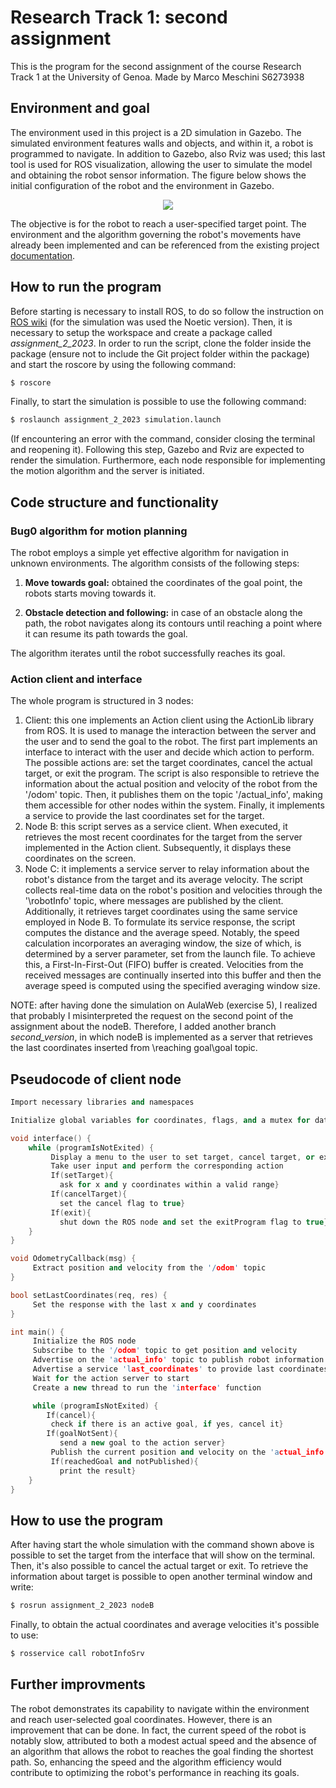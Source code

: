 # Research Track 1: second assignment
This is the program for the second assignment of the course Research Track 1 at the University of Genoa. Made by Marco Meschini S6273938

## Environment and goal

The environment used in this project is a 2D simulation in Gazebo. The simulated environment features walls and objects, and within it, a robot is programmed to navigate. In addition to Gazebo, also Rviz was used; this last tool is used for ROS visualization, allowing the user to simulate the model and obtaining the robot sensor information. The figure below shows the initial configuration of the robot and the environment in Gazebo.

<p align="center">
    <img src="https://github.com/meskoj/ReseachTrack1_Second_Assignment/assets/145445406/aa841836-3a36-428a-8458-780b13298067">
</p>

The objective is for the robot to reach a user-specified target point. The environment and the algorithm governing the robot's movements have already been implemented and can be referenced from the existing project [documentation](https://github.com/CarmineD8/assignment_2_2023).

## How to run the program
Before starting is necessary to install ROS, to do so follow the instruction on [ROS wiki](https://wiki.ros.org/ROS/Installation) (for the simulation was used the Noetic version).
Then, it is necessary to setup the workspace and create a package called _assignment_2_2023_.
In order to run the script, clone the folder inside the package (ensure not to include the Git project folder within the package) and start the roscore by using the following command:
```bash
$ roscore
```
Finally, to start the simulation is possible to use the following command:
```bash
$ roslaunch assignment_2_2023 simulation.launch
```
(If encountering an error with the command, consider closing the terminal and reopening it).
Following this step, Gazebo and Rviz are expected to render the simulation. Furthermore, each node responsible for implementing the motion algorithm and the server is initiated.

## Code structure and functionality

### Bug0 algorithm for motion planning
The robot employs a simple yet effective algorithm for navigation in unknown environments. The algorithm consists of the following steps:

1. **Move towards goal:** obtained the coordinates of the goal point, the robots starts moving towards it.

2. **Obstacle detection and following:** in case of an obstacle along the path, the robot navigates along its contours until reaching a point where it can resume its path towards the goal.

The algorithm iterates until the robot successfully reaches its goal.

### Action client and interface
The whole program is structured in 3 nodes:
<ol>
  <li> Client: this one implements an Action client using the ActionLib library from ROS. It is used to manage the interaction between the server and the user and to send the goal to the robot. The first part implements an interface to interact with the user and decide which action to perform. The possible actions are: set the target coordinates, cancel the actual target, or exit the program. The script is also responsible to retrieve the information about the actual position and velocity of the robot from the '/odom' topic. Then, it publishes them on the topic '/actual_info', making them accessible for other nodes within the system. Finally, it implements a service to provide the last coordinates set for the target.</li>
  <li> Node B: this script serves as a service client. When executed, it retrieves the most recent coordinates for the target from the server implemented in the Action client. Subsequently, it displays these coordinates on the screen. </li>
  <li>Node C: it implements a service server to relay information about the robot's distance from the target and its average velocity. The script collects real-time data on the robot's position and velocities through the '\robotInfo' topic, where messages are published by the client. Additionally, it retrieves target coordinates using the same service employed in Node B. To formulate its service response, the script computes the distance and the average speed. Notably, the speed calculation incorporates an averaging window, the size of which, is determined by a server parameter, set from the launch file. To achieve this, a First-In-First-Out (FIFO) buffer is created. Velocities from the received messages are continually inserted into this buffer and then the average speed is computed using the specified averaging window size.  </li>
</ol>

NOTE: after having done the simulation on AulaWeb (exercise 5), I realized that probably I misinterpreted the request on the second point of the assignment about the nodeB. Therefore, I added another branch _second_version_, in which nodeB is implemented as a server that retrieves the last coordinates inserted from \reaching goal\goal topic.

## Pseudocode of client node
```cpp
Import necessary libraries and namespaces

Initialize global variables for coordinates, flags, and a mutex for data protection

void interface() {     
    while (programIsNotExited) {
         Display a menu to the user to set target, cancel target, or exit
         Take user input and perform the corresponding action
         If(setTarget){
           ask for x and y coordinates within a valid range}
         If(cancelTarget){
           set the cancel flag to true}
         If(exit){
           shut down the ROS node and set the exitProgram flag to true}
    }
}

void OdometryCallback(msg) {
     Extract position and velocity from the '/odom' topic
}

bool setLastCoordinates(req, res) {
     Set the response with the last x and y coordinates
}

int main() {
     Initialize the ROS node
     Subscribe to the '/odom' topic to get position and velocity
     Advertise on the 'actual_info' topic to publish robot information
     Advertise a service 'last_coordinates' to provide last coordinates
     Wait for the action server to start
     Create a new thread to run the 'interface' function

     while (programIsNotExited) {
        If(cancel){
         check if there is an active goal, if yes, cancel it}
        If(goalNotSent){
           send a new goal to the action server}
         Publish the current position and velocity on the 'actual_info' topic
         If(reachedGoal and notPublished){
           print the result}
    }
}
```
## How to use the program
After having start the whole simulation with the command shown above is possible to set the target from the interface that will show on the terminal. Then, it's also possible to cancel the actual target or exit.
To retrieve the information about target is possible to open another terminal window and write:
```bash
$ rosrun assignment_2_2023 nodeB
```
Finally, to obtain the actual coordinates and average velocities it's possible to use:
```bash
$ rosservice call robotInfoSrv
```


## Further improvments
The robot demonstrates its capability to navigate within the environment and reach user-selected goal coordinates. However, there is an improvement that can be done. In fact, the current speed of the robot is notably slow, attributed to both a modest actual speed and the absence of an algorithm that allows the robot to reaches the goal finding the shortest path. So, enhancing the speed and the algorithm efficiency would contribute to optimizing the robot's performance in reaching its goals.
